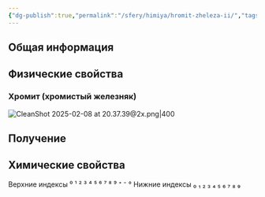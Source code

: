 ```yaml
---
{"dg-publish":true,"permalink":"/sfery/himiya/hromit-zheleza-ii/","tags":["Неорганика"]}
---
```


## Общая информация
## Физические свойства
### Хромит (хромистый железняк)
![CleanShot 2025-02-08 at 20.37.39@2x.png|400](/img/user/%D0%90%D1%80%D1%85%D0%B8%D0%B2/%D0%9A%D1%8D%D1%88/CleanShot%202025-02-08%20at%2020.37.39@2x.png)
## Получение
## Химические свойства

Верхние индексы ⁰ ¹ ² ³ ⁴ ⁵ ⁶ ⁷ ⁸ ⁹ ⁺ ⁻ °
Нижние индексы ₀ ₁ ₂ ₃ ₄ ₅ ₆ ₇ ₈ ₉ 